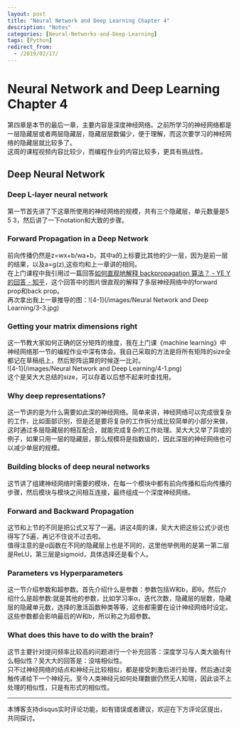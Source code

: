 ```yaml
---
layout: post
title: "Neural Network and Deep Learning Chapter 4"
description: "Notes"
categories: [Neural-Networks-and-Deep-Learning]
tags: [Python]
redirect_from:
  - /2019/02/17/
---
```

# Neural Network and Deep Learning Chapter 4  
第四章是本节的最后一章，主要内容是深度神经网络。之前所学习的神经网络都是一层隐藏层或者两层隐藏层，隐藏层层数偏少，便于理解，而这次要学习的神经网络的隐藏层就比较多了。  
这周的课程视频内容比较少，而编程作业的内容比较多，更具有挑战性。  

## Deep Neural Network  
### Deep L-layer neural network  
第一节首先讲了下这章所使用的神经网络的规模，共有三个隐藏层，单元数量是5 5 3，然后讲了一下notation和大致的步骤。  

### Forward Propagation in a Deep Network  
前向传播仍然是z=wx+b/wa+b，其中a的上标要比其他的少一层，因为是前一层的结果，以及a=g(z),这些均和上一章讲的相同。  
在上门课程中我引用过一篇回答[如何直观地解释 backpropagation 算法？ - YE Y的回答 - 知乎](https://www.zhihu.com/question/27239198/answer/43560763)，这个回答中的图片很直观的解释了多层神经网络中的forward prop和back prop。  
再次拿出我上一章推导的图：![4-1](/images/Neural Network and Deep Learning/3-3.jpg)  

### Getting your matrix dimensions right  
这一节教大家如何正确的区分矩阵的维度，我在上门课《machine learning》中神经网络那一节的编程作业中深有体会。我自己采取的方法是将所有矩阵的size全都记在草稿纸上，然后矩阵运算的时候逐一比对。  
![4-1](/images/Neural Network and Deep Learning/4-1.png)  
这个是吴大大总结的size，可以存着以后想不起来时查找用。  

### Why deep representations?  
这一节讲的是为什么需要如此深的神经网络。简单来讲，神经网络可以完成很复杂的工作，比如面部识别，但是还是要将复杂的工作拆分成比较简单的小部分来做，这时通过多层隐藏层的相互配合，就能完成复杂的工作处理。吴大大又举了异或的例子，如果只用一层的隐藏层，那么规模将是指数级的，因此深层的神经网络也可以减少单层的规模。  

### Building blocks of deep neural networks  
这节讲了组建神经网络时需要的模块，在每一个模块中都有前向传播和后向传播的步骤，然后模块与模块之间相互连接，最终组成一个深度神经网络。  

### Forward and Backward Propagation  
这节和上节的不同是把公式又写了一遍。讲这4周的课，吴大大把这些公式少说也得写了5遍，再记不住说不过去啦。  
值得注意的是σ函数在不同的隐藏层上也是不同的，这里他举例用的是第一第二层是ReLU，第三层是sigmoid，具体选择还是看个人。  

### Parameters vs Hyperparameters  
这一节介绍参数和超参数。首先介绍什么是参数：参数包括W和b，即θ。然后介绍什么是超参数:就是其他的参数，比如学习率α，迭代次数，隐藏层的层数，隐藏层的隐藏单元数，选择的激活函数种类等等，这些都需要在设计神经网络时设定。这些参数都会影响最后的W和b，所以称之为超参数。  

### What does this have to do with the brain?  
这节主要针对提问频率比较高的问题进行一个补充回答：深度学习与人类大脑有什么相似性？吴大大的回答是：没啥相似性。  
只不过神经网络的结点和神经元比较相似，都是接受刺激后进行处理，然后通过突触传递给下一个神经元。至今人类神经元如何处理数据仍然无人知晓，因此谈不上处理的相似性，只是有形式的相似性。  

---
本博客支持disqus实时评论功能，如有错误或者建议，欢迎在下方评论区提出，共同探讨。  
